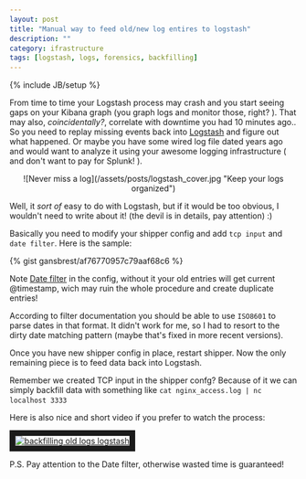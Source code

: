```yaml
---
layout: post
title: "Manual way to feed old/new log entires to logstash"
description: ""
category: ifrastructure 
tags: [logstash, logs, forensics, backfilling]
---
```

{% include JB/setup %}

From time to time your Logstash process may crash and you start seeing gaps on your Kibana graph (you graph logs and monitor those, right? ). That may also, *coincidentally?*, correlate with downtime you had 10 minutes ago.. So you need to replay missing events back into [Logstash](logstash.net) and figure out what happened.  Or maybe you have some wired log file dated years ago and would want to analyze it using your awesome logging infrastructure ( and don't want to pay for Splunk! ).

<div style="text-align:center" markdown="1">
![Never miss a log](/assets/posts/logstash_cover.jpg "Keep your logs organized")
</div>

Well, it *sort of* easy to do with Logstash, but if it would be too obvious, I wouldn't need to write about it! (the devil is in details, pay attention) :)

Basically you need to modify your shipper config and add `tcp input` and `date filter`. Here is the sample:

{% gist gansbrest/af76770957c79aaf68c6 %}

Note [Date filter](http://logstash.net/docs/1.4.2/filters/date) in the config, without it your old entries will get current @timestamp, wich may ruin the whole procedure and create duplicate entries! 

According to filter documentation you should be able to use `ISO8601` to parse dates in that format. It didn't work for me, so I had to resort to the dirty date matching pattern (maybe that's fixed in more recent versions).

Once you have new shipper config in place, restart shipper. Now the only remaining piece is to feed data back into Logstash.

Remember we created TCP input in the shipper confg? Because of it we can simply backfill data with something like `cat nginx_access.log | nc localhost 3333`

Here is also nice and short video if you prefer to watch the process:

<a href="http://www.youtube.com/watch?feature=player_embedded&v=rJ2wGOaMRnA" target="_blank"><img src="http://img.youtube.com/vi/rJ2wGOaMRnA/0.jpg" 
alt="backfilling old logs logstash" width="240" height="180" border="10" /></a>

P.S. Pay attention to the Date filter, otherwise wasted time is guaranteed!
